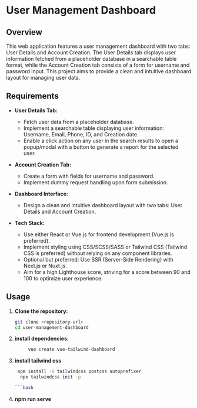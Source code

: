 # User Management Dashboard

## Overview

This web application features a user management dashboard with two tabs: User Details and Account Creation. The User Details tab displays user information fetched from a placeholder database in a searchable table format, while the Account Creation tab consists of a form for username and password input. This project aims to provide a clean and intuitive dashboard layout for managing user data.

## Requirements

- **User Details Tab:**
  - Fetch user data from a placeholder database.
  - Implement a searchable table displaying user information: Username, Email, Phone, ID, and Creation date.
  - Enable a click action on any user in the search results to open a popup/modal with a button to generate a report for the selected user.

- **Account Creation Tab:**
  - Create a form with fields for username and password.
  - Implement dummy request handling upon form submission.

- **Dashboard Interface:**
  - Design a clean and intuitive dashboard layout with two tabs: User Details and Account Creation.

- **Tech Stack:**
  - Use either React or Vue.js for frontend development (Vue.js is preferred).
  - Implement styling using CSS/SCSS/SASS or Tailwind CSS (Tailwind CSS is preferred) without relying on any component libraries.
  - Optional but preferred: Use SSR (Server-Side Rendering) with Next.js or Nuxt.js.
  - Aim for a high Lighthouse score, striving for a score between 90 and 100 to optimize user experience.

## Usage

1. **Clone the repository:**

   ```bash
   git clone <repository-url>
   cd user-management-dashboard

2. **install dependencies:**
    ```bash
         vue create vue-tailwind-dashboard

4. **install tailwind css**
      ```bash
       npm install -D tailwindcss postcss autoprefixer
        npx tailwindcss init -p

   ```bash
5. **npm run serve**
